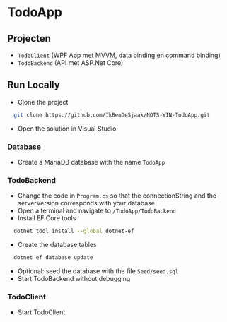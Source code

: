 # TodoApp

## Projecten
- `TodoClient` (WPF App met MVVM, data binding en command binding)
- `TodoBackend` (API met ASP.Net Core)

## Run Locally

- Clone the project
```bash
  git clone https://github.com/IkBenDeSjaak/NOTS-WIN-TodoApp.git
```
- Open the solution in Visual Studio

### Database

- Create a MariaDB database with the name `TodoApp`

### TodoBackend

- Change the code in `Program.cs` so that the connectionString and the serverVersion corresponds with your database
- Open a terminal and navigate to `/TodoApp/TodoBackend`
- Install EF Core tools
```bash
  dotnet tool install --global dotnet-ef
```
- Create the database tables
```bash
  dotnet ef database update
```
- Optional: seed the database with the file `Seed/seed.sql`
- Start TodoBackend without debugging

### TodoClient

- Start TodoClient
